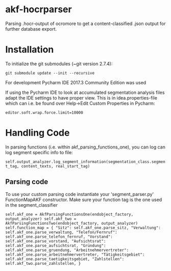 # akf-hocrparser
Parsing .hocr-output of ocromore to get a content-classified .json output for further database export.


# Installation 

To initialize the git submodules (~git version 2.7.4):

`
git submodule update --init --recursive
`



For development Pycharm IDE 2017.3 Community Edition was used 


If using the Pycharm IDE to look at accumulated segmentation analysis files adapt the IDE settings to have proper view.
This is in idea.properties-file which can i.e. be found over Help->Edit Custom Properties in Pycharm:


`
editor.soft.wrap.force.limit=10000
`


# Handling Code
In parsing functions (i.e. within akf_parsing_functions_one), 
you can log can log segment specific info to file:

`
self.output_analyzer.log_segment_information(segmentation_class.segment_tag, content_texts, real_start_tag)
`

## Parsing code 
To use your custom parsing code instantiate your 'segment_parser.py'
FunctionMapAKF constructor. Make sure your function tag is the one
used in the segment_classifier

`
    self.akf_one = AkfParsingFunctionsOne(endobject_factory, output_analyzer)
    self.akf_two = AkfParsingFunctionsTwo(endobject_factory, output_analyzer)
    self.function_map = {
        "Sitz": self.akf_one.parse_sitz,
        "Verwaltung": self.akf_one.parse_verwaltung,
        "Telefon/Fernruf": self.akf_one.parse_telefon_fernruf,
        "Vorstand": self.akf_one.parse_vorstand,
        "Aufsichtsrat": self.akf_one.parse_aufsichtsrat,
        "Gründung": self.akf_one.parse_gruendung,
        "Arbeitnehmervertreter": self.akf_one.parse_arbeitnehmervertreter,
        "Tätigkeitsgebiet": self.akf_one.parse_taetigkeitsgebiet,
        "Zahlstellen": self.akf_two.parse_zahlstellen,
    }
`